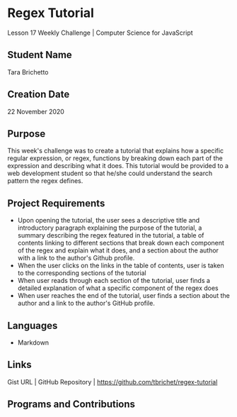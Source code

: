 # Regex Tutorial 
Lesson 17 Weekly Challenge | Computer Science for JavaScript

## Student Name
Tara Brichetto

## Creation Date
22 November 2020

## Purpose
This week's challenge was to create a tutorial that explains how a specific regular expression, or regex, functions by breaking down each part of the expression and describing what it does. This tutorial would be provided to a web development student so that he/she could understand the search pattern the regex defines.

## Project Requirements
* Upon opening the tutorial, the user sees a descriptive title and introductory paragraph explaining the purpose of the tutorial, a summary describing the regex featured in the tutorial, a table of contents linking to different sections that break down each component of the regex and explain what it does, and a section about the author with a link to the author's Github profile. <br>
* When the user clicks on the links in the table of contents, user is taken to the corresponding sections of the tutorial <br>
* When user reads through each section of the tutorial, user finds a detailed explanation of what a specific component of the regex does <br>
* When user reaches the end of the tutorial, user finds a section  about the author and a link to the author's GitHub profile. <br>

## Languages
* Markdown <br>

## Links
Gist URL | 
GitHub Repository | https://github.com/tbrichet/regex-tutorial

## Programs and Contributions
